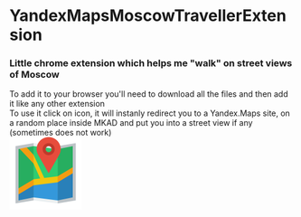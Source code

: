 # YandexMapsMoscowTravellerExtension
### Little chrome extension which helps me "walk" on street views of Moscow

To add it to your browser you'll need to download all the files and then add it like any other extension  
To use it click on icon, it will instanly redirect you to a Yandex.Maps site, on a random place inside MKAD and put you into a street view if any (sometimes does not work)  
![Extension icon](https://github.com/MindHardt/YandexMapsMoscowTravellerExtension/raw/main/images/map128.png)
